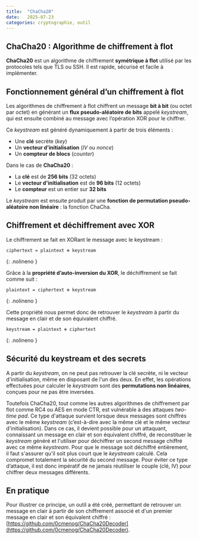 ```yaml
---
title:  "ChaCha20"
date:   2025-07-23
categories: cryptographie, outil
---
```


## ChaCha20 : Algorithme de chiffrement à flot
**ChaCha20** est un algorithme de chiffrement **symétrique à flot** utilisé par les protocoles tels que TLS ou SSH. Il est rapide, sécurisé et facile à implémenter.

## Fonctionnement général d’un chiffrement à flot
Les algorithmes de chiffrement à flot chiffrent un message **bit à bit** (ou octet par octet) en générant un **flux pseudo-aléatoire de bits** appelé *keystream*, qui est ensuite combiné au message avec l’opération XOR pour le chiffrer.

Ce *keystream* est généré dynamiquement à partir de trois éléments :
- Une **clé** secrète (*key*)
- Un **vecteur d’initialisation** (*IV* ou *nonce*)
- Un **compteur de blocs** (*counter*)

Dans le cas de **ChaCha20** :
- La **clé** est de **256 bits** (32 octets)
- Le **vecteur d'initialisation** est de **96 bits** (12 octets)
- Le **compteur** est un entier sur **32 bits**

Le *keystream* est ensuite produit par une **fonction de permutation pseudo-aléatoire non linéaire** : la fonction ChaCha.

## Chiffrement et déchiffrement avec XOR
Le chiffrement se fait en XORant le message avec le keystream :

```
ciphertext = plaintext ⊕ keystream
```
{: .nolineno }

Grâce à la **propriété d’auto-inversion du XOR**, le déchiffrement se fait comme suit : 

```
plaintext = ciphertext ⊕ keystream
```
{: .nolineno }

Cette propriété nous permet donc de retrouver le *keystream* à partir du message en clair et de son équivalent chiffré.

```
keystream = plaintext ⊕ ciphertext
```
{: .nolineno }

## Sécurité du keystream et des secrets
A partir du *keystream*, on ne peut pas retrouver la clé secrète, ni le vecteur d'initialisation, même en disposant de l'un des deux. En effet, les opérations effectuées pour calculer le *keystream* sont des **permutations non linéaires**, conçues pour ne pas être inversées.

Toutefois ChaCha20, tout comme les autres algorithmes de chiffrement par flot comme RC4 ou AES en mode CTR, est vulnérable à des attaques *two-time pad*. Ce type d'attaque survient lorsque deux messages sont chiffrés avec le même *keystream* (c’est-à-dire avec la même clé et le même vecteur d'initialisation). Dans ce cas, il devient possible pour un attaquant, connaissant un message en clair et son équivalent chiffré, de reconstituer le *keystream* généré et l'utiliser pour déchiffrer un second message chiffré avec ce même *keystream*. Pour que le message soit déchiffré entièrement, il faut s'assurer qu'il soit plus court que le *keystream* calculé. Cela compromet totalement la sécurité du second message. Pour éviter ce type d’attaque, il est donc impératif de ne jamais réutiliser le couple (clé, IV) pour chiffrer deux messages différents.

## En pratique
Pour illustrer ce principe, un outil a été créé, permettant de retrouver un message en clair à partir de son chiffrement associé et d'un premier message en clair et son équivalent chiffré : [https://github.com/0cmenog/ChaCha20Decoder](https://github.com/0cmenog/ChaCha20Decoder).